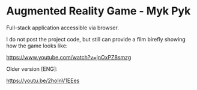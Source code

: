 
# Augmented Reality Game - Myk Pyk

Full-stack application accessible via browser.

I do not post the project code, but still can provide a film birefly showing how the game looks like:

https://www.youtube.com/watch?v=jnOxPZ8smzg

Older version [ENG]:

https://youtu.be/2hoInV1EEes
